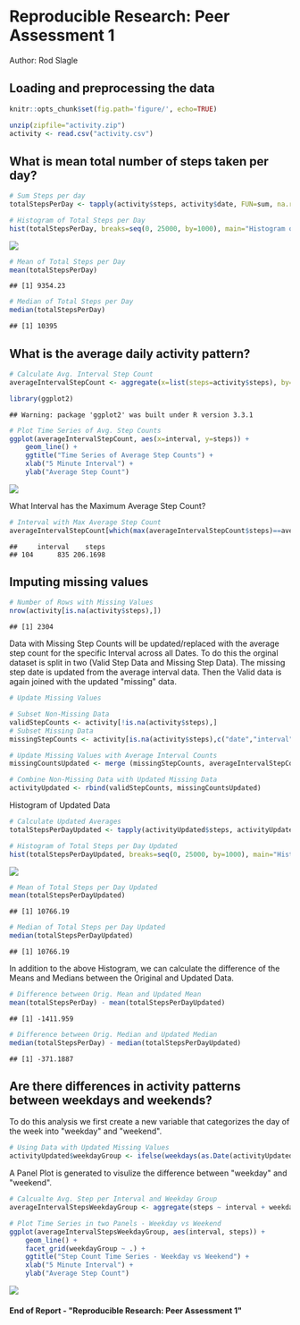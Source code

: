 # Reproducible Research: Peer Assessment 1
Author: Rod Slagle  

## Loading and preprocessing the data

```r
knitr::opts_chunk$set(fig.path='figure/', echo=TRUE)

unzip(zipfile="activity.zip")
activity <- read.csv("activity.csv")
```

## What is mean total number of steps taken per day?

```r
# Sum Steps per day
totalStepsPerDay <- tapply(activity$steps, activity$date, FUN=sum, na.rm=TRUE)

# Histogram of Total Steps per Day
hist(totalStepsPerDay, breaks=seq(0, 25000, by=1000), main="Histogram of Total Steps per Day", xlab="Total Steps per Day", ylab="Number of Days")
```

![](figure/2_Total_Steps_per_Day-1.png)<!-- -->

```r
# Mean of Total Steps per Day
mean(totalStepsPerDay)
```

```
## [1] 9354.23
```

```r
# Median of Total Steps per Day
median(totalStepsPerDay)
```

```
## [1] 10395
```

## What is the average daily activity pattern?


```r
# Calculate Avg. Interval Step Count
averageIntervalStepCount <- aggregate(x=list(steps=activity$steps), by=list(interval=activity$interval), FUN=mean, na.rm=TRUE)

library(ggplot2)
```

```
## Warning: package 'ggplot2' was built under R version 3.3.1
```

```r
# Plot Time Series of Avg. Step Counts
ggplot(averageIntervalStepCount, aes(x=interval, y=steps)) + 
    geom_line() + 
    ggtitle("Time Series of Average Step Counts") +
    xlab("5 Minute Interval") +
    ylab("Average Step Count")
```

![](figure/3_Average_Daily_Activity_Pattern-1.png)<!-- -->

What Interval has the Maximum Average Step Count?


```r
# Interval with Max Average Step Count
averageIntervalStepCount[which(max(averageIntervalStepCount$steps)==averageIntervalStepCount$steps),]
```

```
##     interval    steps
## 104      835 206.1698
```

## Imputing missing values


```r
# Number of Rows with Missing Values
nrow(activity[is.na(activity$steps),])
```

```
## [1] 2304
```

Data with Missing Step Counts will be updated/replaced with the average step count for the specific Interval across all Dates.  To do this the orginal dataset is split in two (Valid Step Data and Missing Step Data).  The  missing step date is updated from the average interval data.  Then the Valid data is again joined with the updated "missing" data.

```r
# Update Missing Values

# Subset Non-Missing Data
validStepCounts <- activity[!is.na(activity$steps),]
# Subset Missing Data
missingStepCounts <- activity[is.na(activity$steps),c("date","interval")]

# Update Missing Values with Average Interval Counts
missingCountsUpdated <- merge (missingStepCounts, averageIntervalStepCount)

# Combine Non-Missing Data with Updated Missing Data
activityUpdated <- rbind(validStepCounts, missingCountsUpdated)
```

Histogram of Updated Data

```r
# Calculate Updated Averages
totalStepsPerDayUpdated <- tapply(activityUpdated$steps, activityUpdated$date, FUN=sum, na.rm=TRUE)

# Histogram of Total Steps per Day Updated
hist(totalStepsPerDayUpdated, breaks=seq(0, 25000, by=1000), main="Histogram of Total Steps per Day With NA Updated", xlab="Total Steps per Day", ylab="Number of Days")
```

![](figure/4_Plot_Historgram-1.png)<!-- -->


```r
# Mean of Total Steps per Day Updated
mean(totalStepsPerDayUpdated)
```

```
## [1] 10766.19
```

```r
# Median of Total Steps per Day Updated
median(totalStepsPerDayUpdated)
```

```
## [1] 10766.19
```

In addition to the above Histogram, we can calculate the difference of the Means and Medians between the Original and Updated Data.

```r
# Difference between Orig. Mean and Updated Mean
mean(totalStepsPerDay) - mean(totalStepsPerDayUpdated)
```

```
## [1] -1411.959
```

```r
# Difference between Orig. Median and Updated Median
median(totalStepsPerDay) - median(totalStepsPerDayUpdated)
```

```
## [1] -371.1887
```

## Are there differences in activity patterns between weekdays and weekends?
To do this analysis we first create a new variable that categorizes the day of the week into "weekday" and "weekend". 

```r
# Using Data with Updated Missing Values
activityUpdated$weekdayGroup <- ifelse(weekdays(as.Date(activityUpdated$date)) %in%  c("Saturday","Sunday") ,"weekend", "weekday")
```

A Panel Plot is generated to visulize the difference between "weekday" and "weekend". 

```r
# Calcualte Avg. Step per Interval and Weekday Group
averageIntervalStepsWeekdayGroup <- aggregate(steps ~ interval + weekdayGroup, data=activityUpdated, mean)

# Plot Time Series in two Panels - Weekday vs Weekend
ggplot(averageIntervalStepsWeekdayGroup, aes(interval, steps)) + 
    geom_line() + 
    facet_grid(weekdayGroup ~ .) +
    ggtitle("Step Count Time Series - Weekday vs Weekend") +
    xlab("5 Minute Interval") +
    ylab("Average Step Count")
```

![](figure/5_weekday_weekend_plot-1.png)<!-- -->

#### End of Report - "Reproducible Research: Peer Assessment 1"
